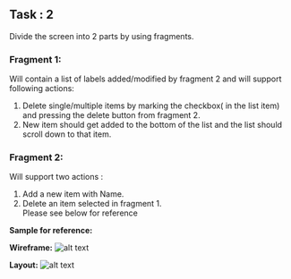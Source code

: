 ## **Task : 2**

Divide the screen into 2 parts by using fragments. 
### **Fragment 1:** 
Will contain a list of labels added/modified by fragment 2 and will support following actions:
1. Delete single/multiple items by marking the checkbox( in the list item) and pressing the delete button from fragment 2.
2. New item should get added to the bottom of the list and the list should scroll down to that item.

### **Fragment 2:** 
Will support two actions :
1. Add a new item with Name.  
2. Delete an item selected in fragment 1. 
<br> Please see below for reference

**Sample for reference:**

**Wireframe:**
![alt text](C:\Users\hp\Desktop\Assets\l1.png)

**Layout:**
![alt text](C:\Users\hp\Desktop\Assets\l2.png)
